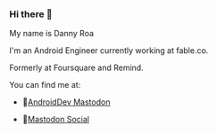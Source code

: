 ### Hi there 👋

My name is Danny Roa

I'm an Android Engineer currently working at fable.co.

Formerly at Foursquare and Remind.

You can find me at:

- 🐘<a rel="me" href="https://androiddev.social/@dannyroa">AndroidDev Mastodon</a>

- 🐘<a rel="me" href="https://mastodon.social/@dannyroa">Mastodon Social</a>
